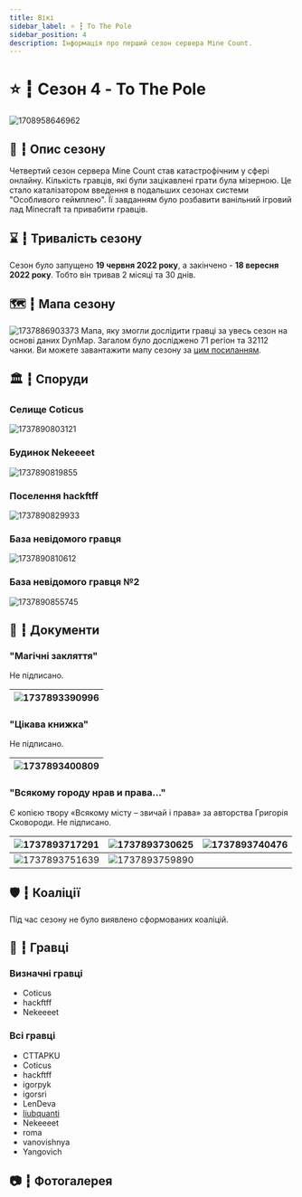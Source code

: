 ```yaml
---
title: Вікі
sidebar_label: ⭐ ┇ To The Pole
sidebar_position: 4
description: Інформація про перший сезон сервера Mine Count.
---
```

# ⭐ ┇ Сезон 4 - To The Pole

![1708958646962](image/to-the-pole/1708958646962.png)

## 📜 ┇ Опис сезону

Четвертий сезон сервера Mine Count став катастрофічним у сфері онлайну. Кількість гравців, які були зацікавлені грати була мізерною. Це стало каталізатором введення в подальших сезонах системи "Особливого геймплею". Її завданням було розбавити ванільний ігровий лад Minecraft та привабити гравців.

## ⌛ ┇ Тривалість сезону

Сезон було запущено **19 червня 2022 року**, а закінчено - **18 вересня 2022 року**. Тобто він тривав 2 місяці та 30 днів.

## 🗺️ ┇ Мапа сезону

![1737886903373](image/to-the-pole/1737886903373.png)
Мапа, яку змогли дослідити гравці за увесь сезон на основі даних DynMap. Загалом було досліджено 71 регіон та 32112 чанки.
Ви можете завантажити мапу сезону за [цим посиланням](https://sharemods.com/3yfy4827iinh/Season_4.zip.html).

## 🏛️ ┇ Споруди

### Селище Coticus

![1737890803121](image/to-the-pole/1737890803121.png)

### Будинок Nekeeeet

![1737890819855](image/to-the-pole/1737890819855.png)

### Поселення hackftff

![1737890829933](image/to-the-pole/1737890829933.png)

### База невідомого гравця

![1737890810612](image/to-the-pole/1737890810612.png)

### База невідомого гравця №2

![1737890855745](image/to-the-pole/1737890855745.png)

## 📄 ┇ Документи

### "Магічні закляття"

Не підписано.

| ![1737893390996](image/to-the-pole/1737893390996.png) |
| --------------------------------------------------- |

### "Цікава книжка"

Не підписано.

| ![1737893400809](image/to-the-pole/1737893400809.png) |
| --------------------------------------------------- |

### "Всякому городу нрав и права…"

Є копією твору «Всякому місту – звичай і права» за авторства Григорія Сковороди.
Не підписано.

| ![1737893717291](image/to-the-pole/1737893717291.png) | ![1737893730625](image/to-the-pole/1737893730625.png) | ![1737893740476](image/to-the-pole/1737893740476.png) |
| --------------------------------------------------- | --------------------------------------------------- | --------------------------------------------------- |
| ![1737893751639](image/to-the-pole/1737893751639.png) | ![1737893759890](image/to-the-pole/1737893759890.png) |                                                     |

## 🛡️ ┇ Коаліції

Під час сезону не було виявлено сформованих коаліцій.

## 👥 ┇ Гравці

### Визначні гравці

- Coticus
- hackftff
- Nekeeeet

### Всі гравці

- CTTAPKU
- Coticus
- hackftff
- igorpyk
- igorsri
- LenDeva
- [liubquanti](/players/liubquanti)
- Nekeeeet
- roma
- vanovishnya
- Yangovich

## 📷 ┇ Фотогалерея
